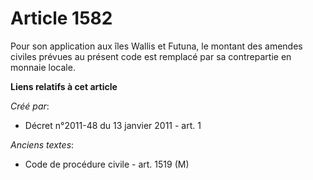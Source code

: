 # Article 1582

Pour son application aux îles Wallis et Futuna, le montant des amendes civiles prévues au présent code est remplacé par sa
contrepartie en monnaie locale.

**Liens relatifs à cet article**

_Créé par_:

  - Décret n°2011-48 du 13 janvier 2011 - art. 1

_Anciens textes_:

  - Code de procédure civile - art. 1519 (M)
